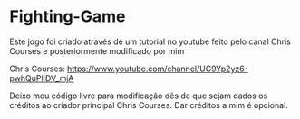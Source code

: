 # Fighting-Game

Este jogo foi criado através de um tutorial no youtube feito pelo canal Chris Courses e posteriormente modificado por mim

Chris Courses: https://www.youtube.com/channel/UC9Yp2yz6-pwhQuPlIDV_mjA

Deixo meu código livre para modificação dês de que sejam dados os créditos ao criador principal Chris Courses.
Dar créditos a mim é opcional.
